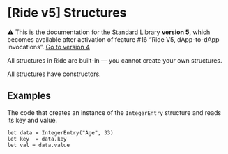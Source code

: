 # [Ride v5] Structures

:warning: This is the documentation for the Standard Library **version 5**, which becomes available after activation of feature #16 “Ride V5, dApp-to-dApp invocations”. [Go to version 4](/en/ride/structures/)

All structures in Ride are built-in — you cannot create your own structures.

All structures have constructors.

## Examples

The code that creates an instance of the `IntegerEntry` structure and reads its key and value.

``` ride
let data = IntegerEntry("Age", 33)
let key  = data.key
let val = data.value
```
